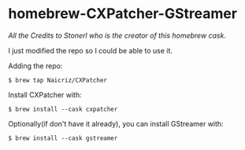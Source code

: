 # homebrew-CXPatcher-GStreamer
_All the Credits to Stonerl who is the creator of this homebrew cask._

I just modified the repo so I could be able to use it.

Adding the repo:

    $ brew tap Naicriz/CXPatcher

Install CXPatcher with:

    $ brew install --cask cxpatcher

Optionally(if don't have it already), you can install GStreamer with:

    $ brew install --cask gstreamer
